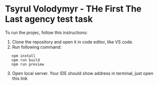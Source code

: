 # Tsyrul Volodymyr - THe First The Last agency test task

To run the projec, follow this instructions:

1. Clone the repository and open it in code editor, like VS code.
2. Run following command:
```
   npm install
   npm run build
   npm run preview
```
3. Open local server. Your IDE should show address in terminal, just open this link
